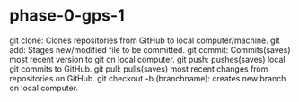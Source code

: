 # phase-0-gps-1
git clone: Clones repositories from GitHub to local computer/machine.
git add: Stages new/modified file to be committed.
git commit: Commits(saves) most recent version to git on local computer.
git push: pushes(saves) local git commits to GitHub.
git pull: pulls(saves) most recent changes from repositories on GitHub.
git checkout -b (branchname): creates new branch on local computer.